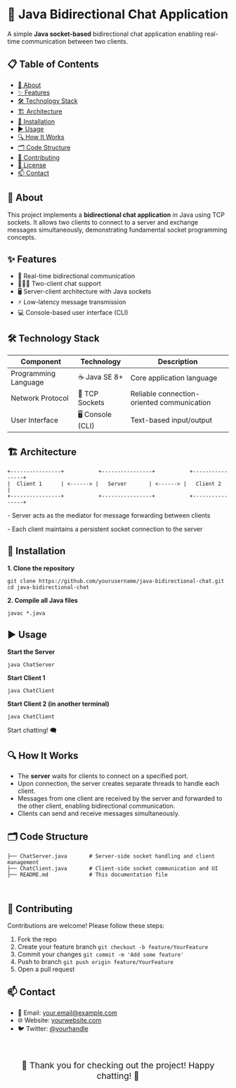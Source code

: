 <!DOCTYPE html>
<html lang="en">
<head>
<meta charset="UTF-8" />
<meta name="viewport" content="width=device-width, initial-scale=1" />
<!-- <title>Java Bidirectional Chat Application</title>
<style>
  body {
    font-family: 'Segoe UI', Tahoma, Geneva, Verdana, sans-serif;
    background: #f9fafb;
    color: #333;
    line-height: 1.6;
    padding: 20px;
    max-width: 900px;
    margin: auto;
  }
  h1, h2, h3 {
    color: #007ACC;
  }
  h1 {
    font-size: 2.5rem;
    margin-bottom: 0.3em;
  }
  h2 {
    border-bottom: 3px solid #007ACC;
    padding-bottom: 0.2em;
    margin-top: 1.5em;
  }
  code, pre {
    background: #282c34;
    color: #61dafb;
    padding: 5px 8px;
    border-radius: 5px;
    font-family: Consolas, Monaco, 'Courier New', monospace;
  }
  pre {
    padding: 15px;
    overflow-x: auto;
  }
  ul {
    list-style-type: none;
    padding-left: 0;
  }
  ul li::before {
    content: "✨ ";
    color: #ff5722;
  }
  table {
    width: 100%;
    border-collapse: collapse;
    margin-top: 0.5em;
  }
  th, td {
    border: 1px solid #ddd;
    padding: 12px 15px;
    text-align: left;
  }
  th {
    background-color: #007ACC;
    color: white;
  }
  a {
    color: #007ACC;
    text-decoration: none;
  }
  a:hover {
    text-decoration: underline;
  }
  .emoji {
    font-size: 1.2em;
  }
  .highlight {
    background-color: #fffae6;
    border-left: 4px solid #ffb300;
    padding: 10px 15px;
    margin: 20px 0;
  }
</style> -->
</head>
<body>

<h1>💬 Java Bidirectional Chat Application</h1>

<p>A simple <strong>Java socket-based</strong> bidirectional chat application enabling real-time communication between two clients.</p>

<h2>📋 Table of Contents</h2>
<ul>
  <li><a href="#about">📖 About</a></li>
  <li><a href="#features">✨ Features</a></li>
  <li><a href="#technology-stack">🛠 Technology Stack</a></li>
  <li><a href="#architecture">🏗 Architecture</a></li>
  <li><a href="#installation">🚀 Installation</a></li>
  <li><a href="#usage">▶ Usage</a></li>
  <li><a href="#how-it-works">🔍 How It Works</a></li>
  <li><a href="#code-structure">🗂 Code Structure</a></li>
  <li><a href="#contributing">🤝 Contributing</a></li>
  <li><a href="#license">📜 License</a></li>
  <li><a href="#contact">📫 Contact</a></li>
</ul>

<h2 id="about">📖 About</h2>
<p>This project implements a <strong>bidirectional chat application</strong> in Java using TCP sockets. It allows two clients to connect to a server and exchange messages simultaneously, demonstrating fundamental socket programming concepts.</p>

<h2 id="features">✨ Features</h2>
<ul>
  <li>🔄 Real-time bidirectional communication</li>
  <li>🧑‍🤝‍🧑 Two-client chat support</li>
  <li>🖥️ Server-client architecture with Java sockets</li>
  <li>⚡ Low-latency message transmission</li>
  <li>💻 Console-based user interface (CLI)</li>
</ul>

<h2 id="technology-stack">🛠 Technology Stack</h2>
<table>
  <thead>
    <tr>
      <th>Component</th>
      <th>Technology</th>
      <th>Description</th>
    </tr>
  </thead>
  <tbody>
    <tr>
      <td>Programming Language</td>
      <td>☕ Java SE 8+</td>
      <td>Core application language</td>
    </tr>
    <tr>
      <td>Network Protocol</td>
      <td>🔌 TCP Sockets</td>
      <td>Reliable connection-oriented communication</td>
    </tr>
    <tr>
      <td>User Interface</td>
      <td>🖥️ Console (CLI)</td>
      <td>Text-based input/output</td>
    </tr>
  </tbody>
</table>

<h2 id="architecture">🏗 Architecture</h2>
<pre><code>+----------------+           +----------------+           +----------------+
|  Client 1      | &lt;------&gt; |   Server       | &lt;------&gt; |   Client 2     |
+----------------+           +----------------+           +----------------+
</code></pre>
<p>- Server acts as the mediator for message forwarding between clients</p>
<p>- Each client maintains a persistent socket connection to the server</p>

<h2 id="installation">🚀 Installation</h2>
<div class="highlight">
  <p><strong>1. Clone the repository</strong></p>
  <pre><code>git clone https://github.com/yourusername/java-bidirectional-chat.git
cd java-bidirectional-chat
</code></pre>

  <p><strong>2. Compile all Java files</strong></p>
  <pre><code>javac *.java
</code></pre>
</div>

<h2 id="usage">▶ Usage</h2>
<div class="highlight">
  <p><strong>Start the Server</strong></p>
  <pre><code>java ChatServer
</code></pre>

  <p><strong>Start Client 1</strong></p>
  <pre><code>java ChatClient
</code></pre>

  <p><strong>Start Client 2 (in another terminal)</strong></p>
  <pre><code>java ChatClient
</code></pre>

  <p>Start chatting! 🗨️</p>
</div>

<h2 id="how-it-works">🔍 How It Works</h2>
<ul>
  <li>The <strong>server</strong> waits for clients to connect on a specified port.</li>
  <li>Upon connection, the server creates separate threads to handle each client.</li>
  <li>Messages from one client are received by the server and forwarded to the other client, enabling bidirectional communication.</li>
  <li>Clients can send and receive messages simultaneously.</li>
</ul>

<h2 id="code-structure">🗂 Code Structure</h2>
<pre><code>├── ChatServer.java       # Server-side socket handling and client management  
├── ChatClient.java       # Client-side socket communication and UI  
├── README.md             # This documentation file  

</code></pre>

<h2 id="contributing">🤝 Contributing</h2>
<p>Contributions are welcome! Please follow these steps:</p>
<ol>
  <li>Fork the repo</li>
  <li>Create your feature branch <code>git checkout -b feature/YourFeature</code></li>
  <li>Commit your changes <code>git commit -m 'Add some feature'</code></li>
  <li>Push to branch <code>git push origin feature/YourFeature</code></li>
  <li>Open a pull request</li>
</ol>



<h2 id="contact">📫 Contact</h2>
<ul>
  <li>📧 Email: <a href="mailto:your.email@example.com">your.email@example.com</a></li>
  <li>🌐 Website: <a href="https://yourwebsite.com" target="_blank" rel="noopener">yourwebsite.com</a></li>
  <li>🐦 Twitter: <a href="https://twitter.com/yourhandle" target="_blank" rel="noopener">@yourhandle</a></li>
</ul>

<p style="text-align:center; margin-top: 3em; font-size: 1.2rem;">🎉 Thank you for checking out the project! Happy chatting! 🎉</p>

</body>
</html>
